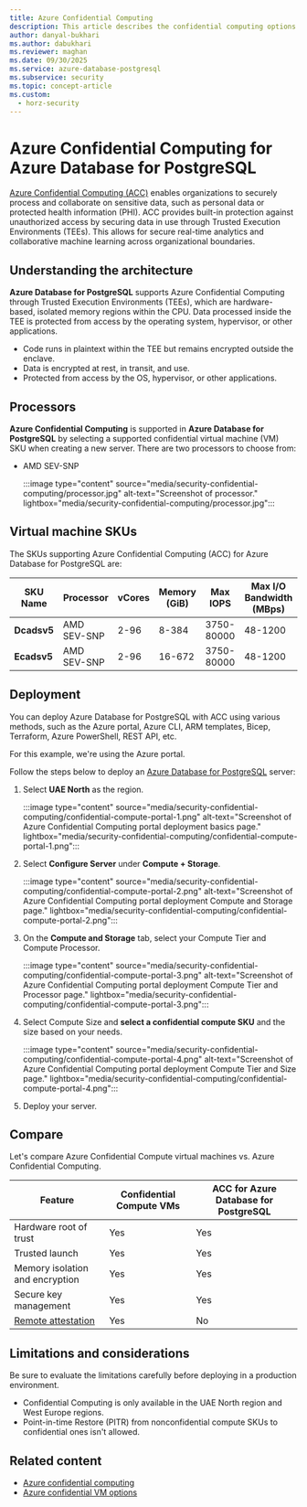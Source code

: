 ```yaml
---
title: Azure Confidential Computing
description: This article describes the confidential computing options in Azure Database for PostgreSQL.
author: danyal-bukhari
ms.author: dabukhari
ms.reviewer: maghan
ms.date: 09/30/2025
ms.service: azure-database-postgresql
ms.subservice: security
ms.topic: concept-article
ms.custom:
  - horz-security
---
```


# Azure Confidential Computing for Azure Database for PostgreSQL

[Azure Confidential Computing (ACC)](/azure/confidential-computing/overview) enables organizations to securely process and collaborate on sensitive data, such as personal data or protected health information (PHI). ACC provides built-in protection against unauthorized access by securing data in use through Trusted Execution Environments (TEEs). This allows for secure real-time analytics and collaborative machine learning across organizational boundaries.

## Understanding the architecture

**Azure Database for PostgreSQL** supports Azure Confidential Computing through Trusted Execution Environments (TEEs), which are hardware-based, isolated memory regions within the CPU. Data processed inside the TEE is protected from access by the operating system, hypervisor, or other applications.

- Code runs in plaintext within the TEE but remains encrypted outside the enclave.
- Data is encrypted at rest, in transit, and use.
- Protected from access by the OS, hypervisor, or other applications.

## Processors

**Azure Confidential Computing** is supported in **Azure Database for PostgreSQL** by selecting a supported confidential virtual machine (VM) SKU when creating a new server. There are two processors to choose from:

- AMD SEV-SNP

   :::image type="content" source="media/security-confidential-computing/processor.jpg" alt-text="Screenshot of processor." lightbox="media/security-confidential-computing/processor.jpg":::

## Virtual machine SKUs

The SKUs supporting Azure Confidential Computing (ACC) for Azure Database for PostgreSQL are:

| SKU Name | Processor | vCores | Memory (GiB) | Max IOPS | Max I/O Bandwidth (MBps) |
| --- | --- | --- | --- | --- | --- |
| **Dcadsv5** | AMD SEV-SNP | 2-96 | 8-384 | 3750-80000 | 48-1200 |
| **Ecadsv5** | AMD SEV-SNP | 2-96 | 16-672 | 3750-80000 | 48-1200 |

## Deployment

You can deploy Azure Database for PostgreSQL with ACC using various methods, such as the Azure portal, Azure CLI, ARM templates, Bicep, Terraform, Azure PowerShell, REST API, etc.

For this example, we're using the Azure portal.

Follow the steps below to deploy an [Azure Database for PostgreSQL](https://ms.portal.azure.com/#create/Microsoft.PostgreSQLFlexibleServer) server:

1. Select **UAE North** as the region.

   :::image type="content" source="media/security-confidential-computing/confidential-compute-portal-1.png" alt-text="Screenshot of Azure Confidential Computing portal deployment basics page." lightbox="media/security-confidential-computing/confidential-compute-portal-1.png":::

1. Select **Configure Server** under **Compute + Storage**.

   :::image type="content" source="media/security-confidential-computing/confidential-compute-portal-2.png" alt-text="Screenshot of Azure Confidential Computing portal deployment Compute and Storage page." lightbox="media/security-confidential-computing/confidential-compute-portal-2.png":::

1. On the **Compute and Storage** tab, select your Compute Tier and Compute Processor.

   :::image type="content" source="media/security-confidential-computing/confidential-compute-portal-3.png" alt-text="Screenshot of Azure Confidential Computing portal deployment Compute Tier and Processor page." lightbox="media/security-confidential-computing/confidential-compute-portal-3.png":::

1. Select Compute Size and **select a confidential compute SKU** and the size based on your needs.

   :::image type="content" source="media/security-confidential-computing/confidential-compute-portal-4.png" alt-text="Screenshot of Azure Confidential Computing portal deployment Compute Tier and Size page." lightbox="media/security-confidential-computing/confidential-compute-portal-4.png":::

1. Deploy your server.

## Compare

Let's compare Azure Confidential Compute virtual machines vs. Azure Confidential Computing.

| Feature | Confidential Compute VMs | ACC for Azure Database for PostgreSQL |
| --- | --- | --- |
| Hardware root of trust | Yes | Yes |
| Trusted launch | Yes | Yes |
| Memory isolation and encryption | Yes | Yes |
| Secure key management | Yes | Yes |
| [Remote attestation](/azure/confidential-computing/attestation-solutions) | Yes | No |

## Limitations and considerations

Be sure to evaluate the limitations carefully before deploying in a production environment.

- Confidential Computing is only available in the UAE North region and West Europe regions.
- Point-in-time Restore (PITR) from nonconfidential compute SKUs to confidential ones isn't allowed.

## Related content

- [Azure confidential computing](/azure/confidential-computing/trusted-execution-environment)
- [Azure confidential VM options](/azure/confidential-computing/virtual-machine-options)

